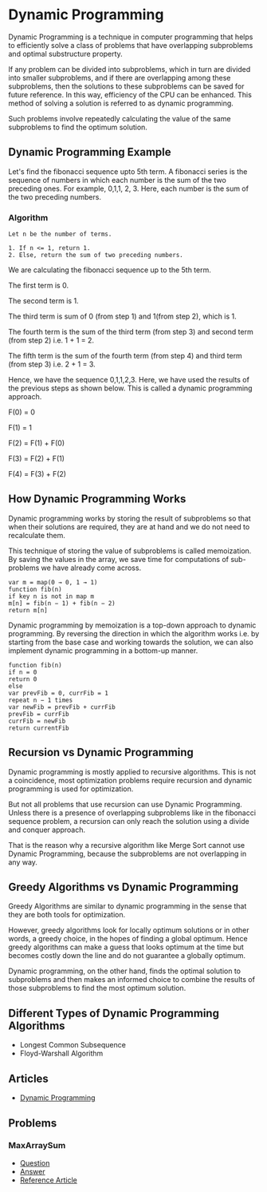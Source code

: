 # Dynamic Programming

Dynamic Programming is a technique in computer programming that helps to efficiently solve a class of problems that have overlapping subproblems and optimal substructure property.

If any problem can be divided into subproblems, which in turn are divided into smaller subproblems, and if there are overlapping among these subproblems, then the solutions to these subproblems can be saved for future reference. In this way, efficiency of the CPU can be enhanced. This method of solving a solution is referred to as dynamic programming.

Such problems involve repeatedly calculating the value of the same subproblems to find the optimum solution.

## Dynamic Programming Example

Let's find the fibonacci sequence upto 5th term. A fibonacci series is the sequence of numbers in which each number is the sum of the two preceding ones. For example, 0,1,1, 2, 3. Here, each number is the sum of the two preceding numbers.

### Algorithm

```
Let n be the number of terms.

1. If n <= 1, return 1.
2. Else, return the sum of two preceding numbers.

```

We are calculating the fibonacci sequence up to the 5th term.

The first term is 0.

The second term is 1.

The third term is sum of 0 (from step 1) and 1(from step 2), which is 1.

The fourth term is the sum of the third term (from step 3) and second term (from step 2) i.e. 1 + 1 = 2.

The fifth term is the sum of the fourth term (from step 4) and third term (from step 3) i.e. 2 + 1 = 3.

Hence, we have the sequence 0,1,1,2,3. Here, we have used the results of the previous steps as shown below. This is called a dynamic programming approach.

F(0) = 0

F(1) = 1

F(2) = F(1) + F(0)

F(3) = F(2) + F(1)

F(4) = F(3) + F(2)

## How Dynamic Programming Works

Dynamic programming works by storing the result of subproblems so that when their solutions are required, they are at hand and we do not need to recalculate them.

This technique of storing the value of subproblems is called memoization. By saving the values in the array, we save time for computations of sub-problems we have already come across.

```
var m = map(0 → 0, 1 → 1)
function fib(n)
if key n is not in map m
m[n] = fib(n − 1) + fib(n − 2)
return m[n]

```

Dynamic programming by memoization is a top-down approach to dynamic programming. By reversing the direction in which the algorithm works i.e. by starting from the base case and working towards the solution, we can also implement dynamic programming in a bottom-up manner.

```
function fib(n)
if n = 0
return 0
else
var prevFib = 0, currFib = 1
repeat n − 1 times
var newFib = prevFib + currFib
prevFib = currFib
currFib = newFib
return currentFib
```

## Recursion vs Dynamic Programming

Dynamic programming is mostly applied to recursive algorithms. This is not a coincidence, most optimization problems require recursion and dynamic programming is used for optimization.

But not all problems that use recursion can use Dynamic Programming. Unless there is a presence of overlapping subproblems like in the fibonacci sequence problem, a recursion can only reach the solution using a divide and conquer approach.

That is the reason why a recursive algorithm like Merge Sort cannot use Dynamic Programming, because the subproblems are not overlapping in any way.

## Greedy Algorithms vs Dynamic Programming

Greedy Algorithms are similar to dynamic programming in the sense that they are both tools for optimization.

However, greedy algorithms look for locally optimum solutions or in other words, a greedy choice, in the hopes of finding a global optimum. Hence greedy algorithms can make a guess that looks optimum at the time but becomes costly down the line and do not guarantee a globally optimum.

Dynamic programming, on the other hand, finds the optimal solution to subproblems and then makes an informed choice to combine the results of those subproblems to find the most optimum solution.

## Different Types of Dynamic Programming Algorithms

- Longest Common Subsequence
- Floyd-Warshall Algorithm

## Articles

- [Dynamic Programming](https://github.com/tarang1998/KnowledgeBase/blob/main/Algorithms/DynamicProgramming/DynamicProgramming.md)

## Problems

### MaxArraySum

- [Question](https://www.hackerrank.com/challenges/max-array-sum/problem?isFullScreen=true&h_l=interview&playlist_slugs%5B%5D=interview-preparation-kit&playlist_slugs%5B%5D=dynamic-programming)
- [Answer](/CompetitiveProgramming/DynamicProgramming/MaxArraySum/MaxArraySum.py)
- [Reference Article](https://www.geeksforgeeks.org/maximum-sum-such-that-no-two-elements-are-adjacent/)
